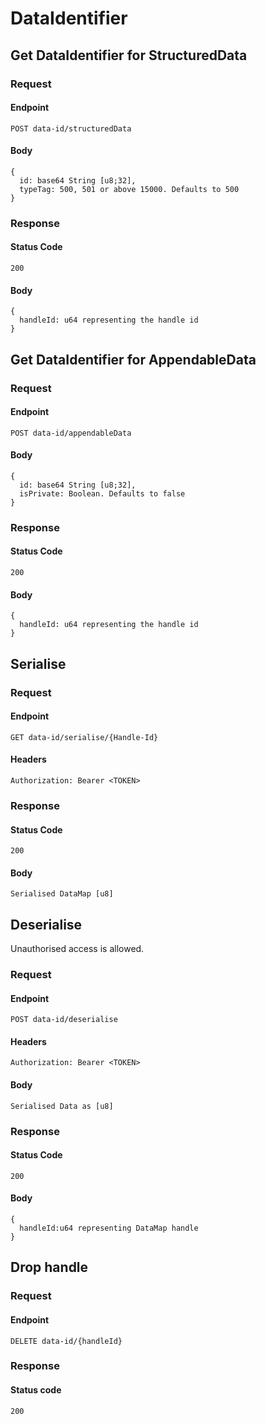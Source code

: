 # DataIdentifier

## Get DataIdentifier for StructuredData

### Request

#### Endpoint

```
POST data-id/structuredData
```

#### Body
```
{
  id: base64 String [u8;32],
  typeTag: 500, 501 or above 15000. Defaults to 500
}
```

### Response

#### Status Code
```
200
```

#### Body
```
{
  handleId: u64 representing the handle id
}
```

## Get DataIdentifier for AppendableData

### Request

#### Endpoint

```
POST data-id/appendableData
```

#### Body
```
{
  id: base64 String [u8;32],
  isPrivate: Boolean. Defaults to false
}
```

### Response

#### Status Code
```
200
```

#### Body
```
{
  handleId: u64 representing the handle id
}
```

## Serialise

### Request

#### Endpoint
```
GET data-id/serialise/{Handle-Id}
```

#### Headers
```
Authorization: Bearer <TOKEN>
```

### Response

#### Status Code
```
200
```

#### Body
```
Serialised DataMap [u8]
```

## Deserialise
Unauthorised access is allowed.

### Request

#### Endpoint
```
POST data-id/deserialise
```

#### Headers
```
Authorization: Bearer <TOKEN>
```

#### Body
```
Serialised Data as [u8]
```

### Response

#### Status Code
```
200
```

#### Body
```
{
  handleId:u64 representing DataMap handle
}
```


## Drop handle

### Request

#### Endpoint
```
DELETE data-id/{handleId}
```

### Response

#### Status code
```
200
```
